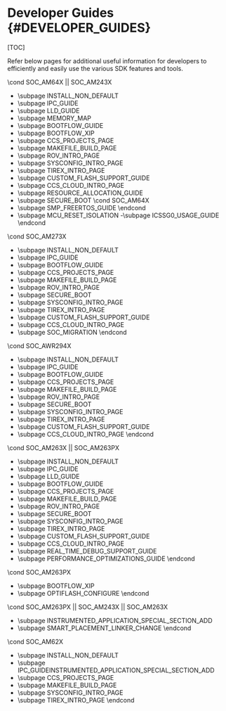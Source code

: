 # Developer Guides {#DEVELOPER_GUIDES}

[TOC]

Refer below pages for additional useful information for developers to efficiently and easily use the various
SDK features and tools.

\cond SOC_AM64X || SOC_AM243X
- \subpage INSTALL_NON_DEFAULT
- \subpage IPC_GUIDE
- \subpage LLD_GUIDE
- \subpage MEMORY_MAP
- \subpage BOOTFLOW_GUIDE
- \subpage BOOTFLOW_XIP
- \subpage CCS_PROJECTS_PAGE
- \subpage MAKEFILE_BUILD_PAGE
- \subpage ROV_INTRO_PAGE
- \subpage SYSCONFIG_INTRO_PAGE
- \subpage TIREX_INTRO_PAGE
- \subpage CUSTOM_FLASH_SUPPORT_GUIDE
- \subpage CCS_CLOUD_INTRO_PAGE
- \subpage RESOURCE_ALLOCATION_GUIDE
- \subpage SECURE_BOOT
\cond SOC_AM64X
- \subpage SMP_FREERTOS_GUIDE
\endcond
- \subpage MCU_RESET_ISOLATION
-\subpage ICSSG0_USAGE_GUIDE
\endcond

\cond SOC_AM273X
- \subpage INSTALL_NON_DEFAULT
- \subpage IPC_GUIDE
- \subpage BOOTFLOW_GUIDE
- \subpage CCS_PROJECTS_PAGE
- \subpage MAKEFILE_BUILD_PAGE
- \subpage ROV_INTRO_PAGE
- \subpage SECURE_BOOT
- \subpage SYSCONFIG_INTRO_PAGE
- \subpage TIREX_INTRO_PAGE
- \subpage CUSTOM_FLASH_SUPPORT_GUIDE
- \subpage CCS_CLOUD_INTRO_PAGE
- \subpage SOC_MIGRATION
\endcond

\cond SOC_AWR294X
- \subpage INSTALL_NON_DEFAULT
- \subpage IPC_GUIDE
- \subpage BOOTFLOW_GUIDE
- \subpage CCS_PROJECTS_PAGE
- \subpage MAKEFILE_BUILD_PAGE
- \subpage ROV_INTRO_PAGE
- \subpage SECURE_BOOT
- \subpage SYSCONFIG_INTRO_PAGE
- \subpage TIREX_INTRO_PAGE
- \subpage CUSTOM_FLASH_SUPPORT_GUIDE
- \subpage CCS_CLOUD_INTRO_PAGE
\endcond

\cond SOC_AM263X || SOC_AM263PX
- \subpage INSTALL_NON_DEFAULT
- \subpage IPC_GUIDE
- \subpage LLD_GUIDE
- \subpage BOOTFLOW_GUIDE
- \subpage CCS_PROJECTS_PAGE
- \subpage MAKEFILE_BUILD_PAGE
- \subpage ROV_INTRO_PAGE
- \subpage SECURE_BOOT
- \subpage SYSCONFIG_INTRO_PAGE
- \subpage TIREX_INTRO_PAGE
- \subpage CUSTOM_FLASH_SUPPORT_GUIDE
- \subpage CCS_CLOUD_INTRO_PAGE
- \subpage REAL_TIME_DEBUG_SUPPORT_GUIDE
- \subpage PERFORMANCE_OPTIMIZATIONS_GUIDE
\endcond

\cond SOC_AM263PX
- \subpage BOOTFLOW_XIP
- \subpage OPTIFLASH_CONFIGURE
\endcond

\cond SOC_AM263PX || SOC_AM243X || SOC_AM263X
- \subpage INSTRUMENTED_APPLICATION_SPECIAL_SECTION_ADD
- \subpage SMART_PLACEMENT_LINKER_CHANGE
\endcond

\cond SOC_AM62X
- \subpage INSTALL_NON_DEFAULT
- \subpage IPC_GUIDEINSTRUMENTED_APPLICATION_SPECIAL_SECTION_ADD
- \subpage CCS_PROJECTS_PAGE
- \subpage MAKEFILE_BUILD_PAGE
- \subpage SYSCONFIG_INTRO_PAGE
- \subpage TIREX_INTRO_PAGE
\endcond
